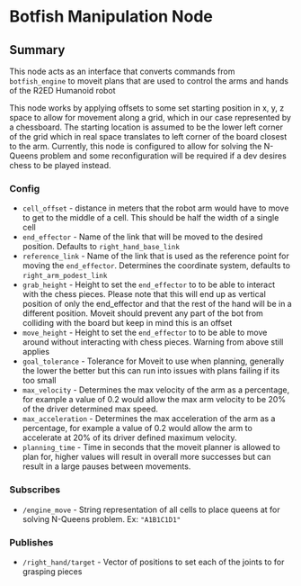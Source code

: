 # Botfish Manipulation Node

## Summary

This node acts as an interface that converts commands from ```botfish_engine``` to moveit plans that are used to control
the
arms and hands of the R2ED Humanoid robot

This node works by applying offsets to some set starting position in x, y, z space to allow for movement along a grid,
which in our case represented by a chessboard. The starting location is assumed to be the lower left corner of the grid
which in real space translates to left corner of the board closest to the arm. Currently, this node is configured to
allow
for solving the N-Queens problem and some reconfiguration will be required if a dev desires chess to be played instead.

### Config

- `cell_offset` - distance in meters that the robot arm would have to move to get to the middle of a cell. This
  should be half the width of a single cell
- `end_effector` - Name of the link that will be moved to the desired position. Defaults to `right_hand_base_link`
- `reference_link` - Name of the link that is used as the reference point for moving the `end_effector`. Determines the
  coordinate system, defaults to `right_arm_podest_link`
- `grab_height` - Height to set the `end_effector` to to be able to interact with the chess pieces. Please note that
  this will end up as vertical position of only the end_effector and that the rest of the hand will be in a different
  position. Moveit should prevent any part of the bot from colliding with the board but keep in mind this is an offset
- `move_height` - Height to set the `end_effector` to to be able to move around without interacting with chess pieces.
  Warning from above still applies
- `goal_tolerance` - Tolerance for Moveit to use when planning, generally the lower the better but this can run into
  issues with plans failing if its too small
- `max_velocity` - Determines the max velocity of the arm as a percentage, for example a value of 0.2 would allow the
  max arm velocity to be 20% of the driver determined max speed.
- `max_acceleration` - Determines the max acceleration of the arm as a percentage, for example a value of 0.2 would
  allow the arm to accelerate at 20% of its driver defined maximum velocity.
- `planning_time` - Time in seconds that the moveit planner is allowed to plan for, higher values will result in overall
  more successes but can result in a large pauses between movements.

### Subscribes

- `/engine_move` - String representation of all cells to place queens at for solving N-Queens problem. Ex: `"A1B1C1D1"`

### Publishes

- `/right_hand/target` - Vector of positions to set each of the joints to for grasping pieces
